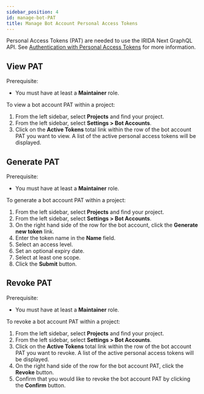 ```yaml
---
sidebar_position: 4
id: manage-bot-PAT
title: Manage Bot Account Personal Access Tokens
---
```


Personal Access Tokens (PAT) are needed to use the IRIDA Next GraphQL API. See [Authentication with Personal Access Tokens](/docs/extend/graphql#authentication-with-personal-access-tokens) for more information.

## View PAT

Prerequisite:

- You must have at least a **Maintainer** role.

To view a bot account PAT within a project:

1. From the left sidebar, select **Projects** and find your project.
2. From the left sidebar, select **Settings > Bot Accounts**.
3. Click on the **Active Tokens** total link within the row of the bot account PAT you want to view. A list of the active personal access tokens will be displayed.

## Generate PAT

Prerequisite:

- You must have at least a **Maintainer** role.

To generate a bot account PAT within a project:

1. From the left sidebar, select **Projects** and find your project.
2. From the left sidebar, select **Settings > Bot Accounts**.
3. On the right hand side of the row for the bot account, click the **Generate new token** link.
4. Enter the token name in the **Name** field.
5. Select an access level.
6. Set an optional expiry date.
7. Select at least one scope.
8. Click the **Submit** button.

## Revoke PAT

Prerequisite:

- You must have at least a **Maintainer** role.

To revoke a bot account PAT within a project:

1. From the left sidebar, select **Projects** and find your project.
2. From the left sidebar, select **Settings > Bot Accounts**.
3. Click on the **Active Tokens** total link within the row of the bot account PAT you want to revoke. A list of the active personal access tokens will be displayed.
4. On the right hand side of the row for the bot account PAT, click the **Revoke** button.
5. Confirm that you would like to revoke the bot account PAT by clicking the **Confirm** button.
